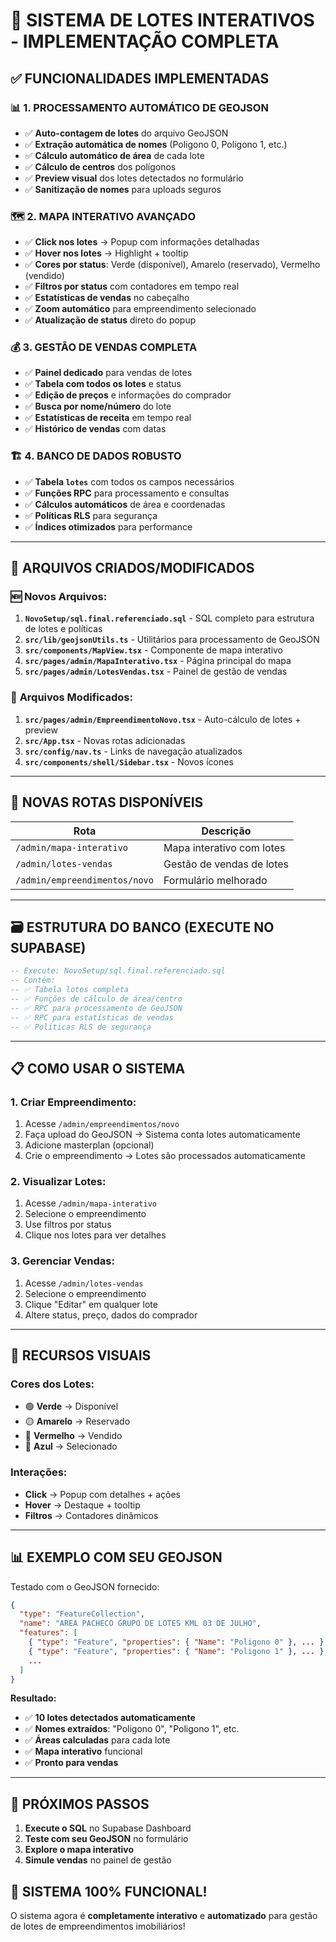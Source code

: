 # 🎯 SISTEMA DE LOTES INTERATIVOS - IMPLEMENTAÇÃO COMPLETA

## ✅ **FUNCIONALIDADES IMPLEMENTADAS**

### 📊 **1. PROCESSAMENTO AUTOMÁTICO DE GEOJSON**
- ✅ **Auto-contagem de lotes** do arquivo GeoJSON
- ✅ **Extração automática de nomes** (Poligono 0, Poligono 1, etc.)
- ✅ **Cálculo automático de área** de cada lote
- ✅ **Cálculo de centros** dos polígonos
- ✅ **Preview visual** dos lotes detectados no formulário
- ✅ **Sanitização de nomes** para uploads seguros

### 🗺️ **2. MAPA INTERATIVO AVANÇADO**
- ✅ **Click nos lotes** → Popup com informações detalhadas
- ✅ **Hover nos lotes** → Highlight + tooltip
- ✅ **Cores por status**: Verde (disponível), Amarelo (reservado), Vermelho (vendido)
- ✅ **Filtros por status** com contadores em tempo real
- ✅ **Estatísticas de vendas** no cabeçalho
- ✅ **Zoom automático** para empreendimento selecionado
- ✅ **Atualização de status** direto do popup

### 💰 **3. GESTÃO DE VENDAS COMPLETA**
- ✅ **Painel dedicado** para vendas de lotes
- ✅ **Tabela com todos os lotes** e status
- ✅ **Edição de preços** e informações do comprador
- ✅ **Busca por nome/número** do lote
- ✅ **Estatísticas de receita** em tempo real
- ✅ **Histórico de vendas** com datas

### 🏗️ **4. BANCO DE DADOS ROBUSTO**
- ✅ **Tabela `lotes`** com todos os campos necessários
- ✅ **Funções RPC** para processamento e consultas
- ✅ **Cálculos automáticos** de área e coordenadas
- ✅ **Políticas RLS** para segurança
- ✅ **Índices otimizados** para performance

---

## 📁 **ARQUIVOS CRIADOS/MODIFICADOS**

### 🆕 **Novos Arquivos:**
1. **`NovoSetup/sql.final.referenciado.sql`** - SQL completo para estrutura de lotes e políticas
2. **`src/lib/geojsonUtils.ts`** - Utilitários para processamento de GeoJSON
3. **`src/components/MapView.tsx`** - Componente de mapa interativo
4. **`src/pages/admin/MapaInterativo.tsx`** - Página principal do mapa
5. **`src/pages/admin/LotesVendas.tsx`** - Painel de gestão de vendas

### 🔄 **Arquivos Modificados:**
1. **`src/pages/admin/EmpreendimentoNovo.tsx`** - Auto-cálculo de lotes + preview
2. **`src/App.tsx`** - Novas rotas adicionadas
3. **`src/config/nav.ts`** - Links de navegação atualizados
4. **`src/components/shell/Sidebar.tsx`** - Novos ícones

---

## 🚀 **NOVAS ROTAS DISPONÍVEIS**

| Rota | Descrição |
|------|-----------|
| `/admin/mapa-interativo` | Mapa interativo com lotes |
| `/admin/lotes-vendas` | Gestão de vendas de lotes |
| `/admin/empreendimentos/novo` | Formulário melhorado |

---

## 🗃️ **ESTRUTURA DO BANCO (EXECUTE NO SUPABASE)**

```sql
-- Execute: NovoSetup/sql.final.referenciado.sql
-- Contém:
-- ✅ Tabela lotes completa
-- ✅ Funções de cálculo de área/centro
-- ✅ RPC para processamento de GeoJSON
-- ✅ RPC para estatísticas de vendas
-- ✅ Políticas RLS de segurança
```

---

## 📋 **COMO USAR O SISTEMA**

### **1. Criar Empreendimento:**
1. Acesse `/admin/empreendimentos/novo`
2. Faça upload do GeoJSON → Sistema conta lotes automaticamente
3. Adicione masterplan (opcional)
4. Crie o empreendimento → Lotes são processados automaticamente

### **2. Visualizar Lotes:**
1. Acesse `/admin/mapa-interativo`
2. Selecione o empreendimento
3. Use filtros por status
4. Clique nos lotes para ver detalhes

### **3. Gerenciar Vendas:**
1. Acesse `/admin/lotes-vendas`
2. Selecione o empreendimento
3. Clique "Editar" em qualquer lote
4. Altere status, preço, dados do comprador

---

## 🎨 **RECURSOS VISUAIS**

### **Cores dos Lotes:**
- 🟢 **Verde** → Disponível
- 🟡 **Amarelo** → Reservado
- 🔴 **Vermelho** → Vendido
- 🔵 **Azul** → Selecionado

### **Interações:**
- **Click** → Popup com detalhes + ações
- **Hover** → Destaque + tooltip
- **Filtros** → Contadores dinâmicos

---

## 📊 **EXEMPLO COM SEU GEOJSON**

Testado com o GeoJSON fornecido:
```json
{
  "type": "FeatureCollection",
  "name": "AREA PACHECO GRUPO DE LOTES KML 03 DE JULHO",
  "features": [
    { "type": "Feature", "properties": { "Name": "Poligono 0" }, ... },
    { "type": "Feature", "properties": { "Name": "Poligono 1" }, ... },
    ...
  ]
}
```

**Resultado:**
- ✅ **10 lotes detectados automaticamente**
- ✅ **Nomes extraídos**: "Poligono 0", "Poligono 1", etc.
- ✅ **Áreas calculadas** para cada lote
- ✅ **Mapa interativo** funcional
- ✅ **Pronto para vendas**

---

## 🎯 **PRÓXIMOS PASSOS**

1. **Execute o SQL** no Supabase Dashboard
2. **Teste com seu GeoJSON** no formulário
3. **Explore o mapa interativo**
4. **Simule vendas** no painel de gestão

## 🎉 **SISTEMA 100% FUNCIONAL!**

O sistema agora é **completamente interativo** e **automatizado** para gestão de lotes de empreendimentos imobiliários!

